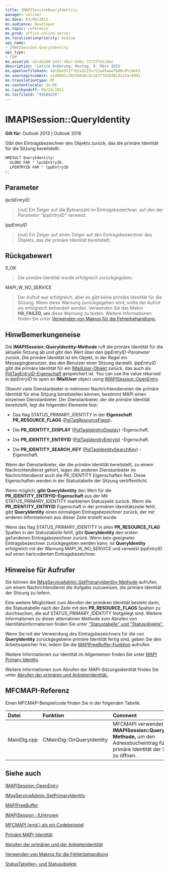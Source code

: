 ```yaml
---
title: IMAPISessionQueryIdentity
manager: soliver
ms.date: 03/09/2015
ms.audience: Developer
ms.topic: reference
ms.prod: office-online-server
ms.localizationpriority: medium
api_name:
- IMAPISession.QueryIdentity
api_type:
- COM
ms.assetid: a2cdda90-5457-49a7-b98c-7273ffe5cbbc
description: 'Letzte Änderung: Montag, 9. März 2015'
ms.openlocfilehash: 4d1bbe972f7b5a3223cc53a45aaefb08c85c8eb2
ms.sourcegitcommit: a1d9041c20256616c9c183f7d1049142a7ac6991
ms.translationtype: MT
ms.contentlocale: de-DE
ms.lasthandoff: 09/24/2021
ms.locfileid: "59584416"
---
```

# <a name="imapisessionqueryidentity"></a>IMAPISession::QueryIdentity

  
  
**Gilt für**: Outlook 2013 | Outlook 2016 
  
Gibt den Eintragsbezeichner des Objekts zurück, das die primäre Identität für die Sitzung bereitstellt.
  
```cpp
HRESULT QueryIdentity(
  ULONG FAR * lpcbEntryID,
  LPENTRYID FAR * lppEntryID
);
```

## <a name="parameters"></a>Parameter

 _lpcbEntryID_
  
> [out] Ein Zeiger auf die Byteanzahl im Eintragsbezeichner, auf den der  _Parameter "lppEntryID"_ verweist. 
    
 _lppEntryID_
  
> [out] Ein Zeiger auf einen Zeiger auf den Eintragsbezeichner des Objekts, das die primäre Identität bereitstellt.
    
## <a name="return-value"></a>Rückgabewert

S_OK 
  
> Die primäre Identität wurde erfolgreich zurückgegeben.
    
MAPI_W_NO_SERVICE 
  
> Der Aufruf war erfolgreich, aber es gibt keine primäre Identität für die Sitzung. Wenn diese Warnung zurückgegeben wird, sollte der Aufruf als erfolgreich behandelt werden. Verwenden Sie das Makro **HR_FAILED, um** diese Warnung zu testen. Weitere Informationen finden Sie unter [Verwenden von Makros für die Fehlerbehandlung.](using-macros-for-error-handling.md)
    
## <a name="remarks"></a>HinwBemerkungeneise

Die **IMAPISession::QueryIdentity-Methode** ruft die primäre Identität für die aktuelle Sitzung ab und gibt den Wert über den  _lppEntryID-Parameter_ zurück. Die primäre Identität ist ein Objekt, in der Regel ein Messagingbenutzer, das den Benutzer einer Sitzung darstellt.  _lppEntryID_ gibt die primäre Identität für ein [IMailUser-Objekt](imailuserimapiprop.md) zurück, das auch als [PidTagEntryID-Eigenschaft](pidtagentryid-canonical-property.md) gespeichert ist. You can use the value returned in  _lppEntryID_ to open an **IMailUser** object using [IMAPISession::OpenEntry](imapisession-openentry.md).
  
Obwohl viele Dienstanbieter in mehreren Nachrichtendiensten die primäre Identität für eine Sitzung bereitstellen können, bestimmt MAPI einen einzelnen Dienstanbieter. Der Dienstanbieter, der die primäre Identität bereitstellt, legt die folgenden Elemente fest:
  
- Das flag STATUS_PRIMARY_IDENTITY in der **Eigenschaft PR_RESOURCE_FLAGS** ([PidTagResourceFlags](pidtagresourceflags-canonical-property.md)).
    
- Die **PR_IDENTITY_DISPLAY** ([PidTagIdentityDisplay](pidtagidentitydisplay-canonical-property.md)) -Eigenschaft.
    
- Die **PR_IDENTITY_ENTRYID** ([PidTagIdentityEntryId](pidtagidentityentryid-canonical-property.md)) -Eigenschaft.
    
- Die **PR_IDENTITY_SEARCH_KEY** ([PidTagIdentitySearchKey](pidtagidentitysearchkey-canonical-property.md)) -Eigenschaft.
    
Wenn der Dienstanbieter, der die primäre Identität bereitstellt, zu einem Nachrichtendienst gehört, legen die anderen Dienstanbieter im Nachrichtendienst auch die PR_IDENTITY Eigenschaften fest. Diese Eigenschaften werden in der Statustabelle der Sitzung veröffentlicht. 
  
Wenn möglich, **gibt QueryIdentity** den Wert für die **PR_IDENTITY_ENTRYID-Eigenschaft** aus der Mit STATUS_PRIMARY_IDENTITY markierten Statuszeile zurück. Wenn die **PR_IDENTITY_ENTRYID** Eigenschaft in der primären Identitätszeile fehlt, gibt **QueryIdentity** einen einmaligen Eintragsbezeichner zurück, der mit anderen Informationen aus dieser Zeile erstellt wurde. 
  
Wenn das flag STATUS_PRIMARY_IDENTITY in allen **PR_RESOURCE_FLAG** Spalten in der Statustabelle fehlt, gibt **QueryIdentity** den ersten gefundenen Eintragsbezeichner zurück. Wenn kein geeigneter Eintragsbezeichner zurückgegeben werden kann, ist **QueryIdentity** erfolgreich mit der Warnung MAPI_W_NO_SERVICE und verweist  _lppEntryID_ auf einen hartcodierten Eintragsbezeichner. 
  
## <a name="notes-to-callers"></a>Hinweise für Aufrufer

Sie können die [IMsgServiceAdmin::SetPrimaryIdentity-Methode](imsgserviceadmin-setprimaryidentity.md) aufrufen, um einem Nachrichtendienst die Aufgabe zuzuweisen, die primäre Identität der Sitzung zu liefern. 
  
Eine weitere Möglichkeit zum Abrufen der primären Identität besteht darin, die Statustabelle nach der Zeile mit den **PR_RESOURCE_FLAGS** Spalten zu durchsuchen, die auf STATUS_PRIMARY_IDENTITY festgelegt sind. Weitere Informationen zu dieser alternativen Methode zum Abrufen von Identitätsinformationen finden Sie unter ["Statustabelle" und "Statusobjekte".](status-table-and-status-objects.md)
  
Wenn Sie mit der Verwendung des Eintragsbezeichners für die von **QueryIdentity** zurückgegebene primäre Identität fertig sind, geben Sie den Arbeitsspeicher frei, indem Sie die [MAPIFreeBuffer-Funktion](mapifreebuffer.md) aufrufen. 
  
Weitere Informationen zur Identität im Allgemeinen finden Sie unter [MAPI Primary Identity](mapi-primary-identity.md). 
  
Weitere Informationen zum Abrufen der MAPI-Sitzungsidentität finden Sie unter [Abrufen der primären und Anbieteridentität.](retrieving-primary-and-provider-identity.md) 
  
## <a name="mfcmapi-reference"></a>MFCMAPI-Referenz

Einen MFCMAP-Beispielcode finden Sie in der folgenden Tabelle.
  
|**Datei**|**Funktion**|**Comment**|
|:-----|:-----|:-----|
|MainDlg.cpp  <br/> |CMainDlg::OnQueryIdentity  <br/> |MFCMAPI verwendet die **IMAPISession::QueryIdentity-Methode,** um den Adressbucheintrag für die primäre Identität der Sitzung zu öffnen.  <br/> |
   
## <a name="see-also"></a>Siehe auch



[IMAPISession::OpenEntry](imapisession-openentry.md)
  
[IMsgServiceAdmin::SetPrimaryIdentity](imsgserviceadmin-setprimaryidentity.md)
  
[MAPIFreeBuffer](mapifreebuffer.md)
  
[IMAPISession : IUnknown](imapisessioniunknown.md)


[MFCMAPI (engl.) als ein Codebeispiel](mfcmapi-as-a-code-sample.md)
  
[Primäre MAPI-Identität](mapi-primary-identity.md)
  
[Abrufen der primären und der Anbieteridentität](retrieving-primary-and-provider-identity.md)
  
[Verwenden von Makros für die Fehlerbehandlung](using-macros-for-error-handling.md)
  
[StatusTabellen- und Statusobjekte](status-table-and-status-objects.md)

